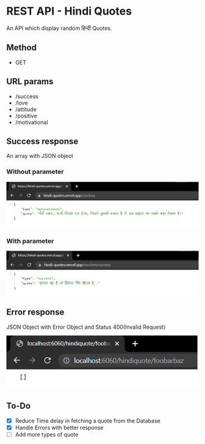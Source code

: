 
# REST API - Hindi Quotes

An API which display random हिन्दी Quotes.

## Method

- GET

## URL params

 - /success
 - /love
 - /attitude
 - /positive
 - /motivational

## Success response

An array with JSON object

### Without parameter
![Sample response without url parameter](./public/demo/noparam.png)

### With parameter

![Sample response with url parameter](./public/demo/param.png)


## Error response 
JSON Object with Error Object and Status 400(Invalid Request)

![Response for error](./src/public/demo/error.png)

## To-Do

- [x] Reduce Time delay in fetching a quote from the Database
- [x] Handle Errors with better response
- [ ] Add more types of quote